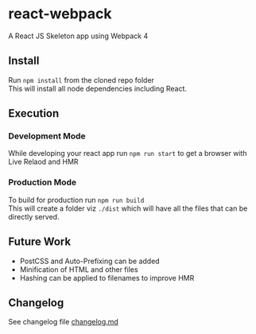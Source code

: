 # react-webpack
A React JS Skeleton app using Webpack 4

## Install
Run ``` npm install ``` from the cloned repo folder  
This will install all node dependencies including React.  

## Execution
### Development Mode
While developing your react app run ``` npm run start ``` to get a browser with Live Relaod and HMR  

### Production Mode
To build for production run ``` npm run build ```  
This will create a folder viz ``` ./dist ``` which will have all the files that can be directly served.

## Future Work
* PostCSS and Auto-Prefixing can be added
* Minification of HTML and other files
* Hashing can be applied to filenames to improve HMR

## Changelog
See changelog file [changelog.md](https://github.com/AshHeart/react-webpack/blob/master/changelog.md)